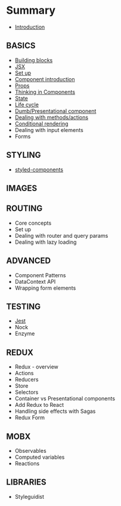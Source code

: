 # Summary

* [Introduction](README.md)

## BASICS

* [Building blocks](building-blocks.md)
* [JSX](jsx.md)
* [Set up](set-up.md)
* [Component introduction](your-first-component.md)
* [Props](props.md)
* [Thinking in Components](thinking-in-components.md)
* [State](state.md)
* [Life cycle](life-cycle.md)
* [Dumb/Presentational component](dumbpresentational-component.md)
* [Dealing with methods/actions](dealing-with-methodsactions.md)
* [Conditional rendering](conditional-rendering.md)
* Dealing with input elements
* Forms

## STYLING

* [styled-components](styled-components.md)

## IMAGES

## ROUTING

* Core concepts
* Set up
* Dealing with router and query params
* Dealing with lazy loading

## ADVANCED

* Component Patterns
* DataContext API
* Wrapping form elements

## TESTING

* [Jest](testing/testing.md)
* Nock
* Enzyme

## REDUX

* Redux - overview
* Actions
* Reducers
* Store
* Selectors
* Container vs Presentational components
* Add Redux to React
* Handling side effects with Sagas
* Redux Form

## MOBX

* Observables
* Computed variables
* Reactions

## LIBRARIES

* Styleguidist

